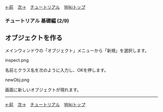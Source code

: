 

[←前](./tutorial-basic01.html)&emsp;[次→](./tutorial-basic03.html)&emsp;[チュートリアル](./tutorial.html)&emsp;[Wikiトップ](./)

### チュートリアル 基礎編 (2/9)
## オブジェクトを作る

メインウィンドウの「オブジェクト」メニューから「新規」を選択します。

inspect.png

名前とクラス名を次のように入力し、OKを押します。

newObj.png

画面に新しいオブジェクトが現れます。

***

[←前](./tutorial-basic01.html)&emsp;[次→](./tutorial-basic03.html)&emsp;[チュートリアル](./tutorial.html)&emsp;[Wikiトップ](./)
